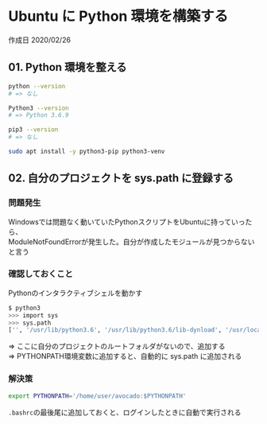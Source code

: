 # Ubuntu に Python 環境を構築する

作成日 2020/02/26

## 01. Python 環境を整える

```bash
python --version
# => なし

Python3 --version
# => Python 3.6.9

pip3 --version
# => なし

sudo apt install -y python3-pip python3-venv
```

## 02. 自分のプロジェクトを sys.path に登録する

### 問題発生

Windowsでは問題なく動いていたPythonスクリプトをUbuntuに持っていったら、\
ModuleNotFoundErrorが発生した。自分が作成したモジュールが見つからないと言う

### 確認しておくこと

Pythonのインタラクティブシェルを動かす

```bash
$ python3
>>> import sys
>>> sys.path
['', '/usr/lib/python3.6', '/usr/lib/python3.6/lib-dynload', '/usr/local/lib/python3.6/dist-packages', 'usr/local/lib/python3/dis-packages']
```

=> ここに自分のプロジェクトのルートフォルダがないので、追加する\
=> PYTHONPATH環境変数に追加すると、自動的に sys.path に追加される

### 解決策

```bash
export PYTHONPATH='/home/user/avocado:$PYTHONPATH'
```

`.bashrc`の最後尾に追加しておくと、ログインしたときに自動で実行される
